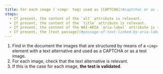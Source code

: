 ```yaml
---
title: For each image (`<img>` tag) used as [CAPTCHA](#captcha) or as [test image](#test-image), having a [text alternative](#text-alternative-image), is this alternative relevant?
steps:
  - If present, the content of the `alt` attribute is relevant.
  - If present, the content of the `title` attribute is relevant.
  - If present, the content of the WAI-ARIA `aria-label` attribute is relevant.
  - If present, the [text passage](#passage-of-text-linked-by-aria-labelledby-or-aria-describedby) associated via the `aria-labelledby` WAI-ARIA attribute is relevant.
---
```


1. Find in the document the images that are structured by means of a `<img>` element with a text alternative and used as a CAPTCHA or as a test image.
2. For each image, check that the text alternative is relevant.
3. If this is the case for each image, **the test is validated**.
